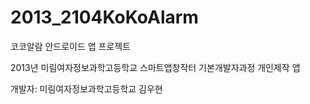 2013_2104KoKoAlarm
==================

코코알람 안드로이드 앱 프로젝트

2013년 미림여자정보과학고등학교  스마트앱창작터 기본개발자과정 개인제작 앱

개발자: 미림여자정보과학고등학교 김우현
